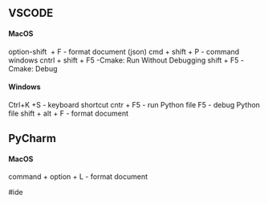 
## VSCODE

#### MacOS
option-shift  + F  - format document (json)
cmd + shift + P - command windows
cntrl + shift + F5 -Cmake: Run Without Debugging
shift + F5 -Cmake: Debug
 
#### Windows
Ctrl+K +S - keyboard shortcut
cntr + F5 - run Python file
F5 - debug Python file
shift + alt + F - format document

## PyCharm
#### MacOS
command + option + L  - format document




#ide

